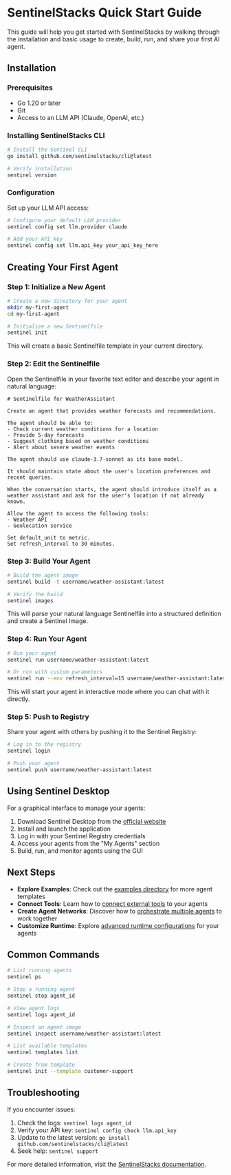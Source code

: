 # SentinelStacks Quick Start Guide

This guide will help you get started with SentinelStacks by walking through the installation and basic usage to create, build, run, and share your first AI agent.

## Installation

### Prerequisites

- Go 1.20 or later
- Git
- Access to an LLM API (Claude, OpenAI, etc.)

### Installing SentinelStacks CLI

```bash
# Install the Sentinel CLI
go install github.com/sentinelstacks/cli@latest

# Verify installation
sentinel version
```

### Configuration

Set up your LLM API access:

```bash
# Configure your default LLM provider
sentinel config set llm.provider claude

# Add your API key
sentinel config set llm.api_key your_api_key_here
```

## Creating Your First Agent

### Step 1: Initialize a New Agent

```bash
# Create a new directory for your agent
mkdir my-first-agent
cd my-first-agent

# Initialize a new Sentinelfile
sentinel init
```

This will create a basic Sentinelfile template in your current directory.

### Step 2: Edit the Sentinelfile

Open the Sentinelfile in your favorite text editor and describe your agent in natural language:

```
# Sentinelfile for WeatherAssistant

Create an agent that provides weather forecasts and recommendations.

The agent should be able to:
- Check current weather conditions for a location
- Provide 5-day forecasts
- Suggest clothing based on weather conditions
- Alert about severe weather events

The agent should use claude-3.7-sonnet as its base model.

It should maintain state about the user's location preferences and recent queries.

When the conversation starts, the agent should introduce itself as a weather assistant and ask for the user's location if not already known.

Allow the agent to access the following tools:
- Weather API
- Geolocation service

Set default_unit to metric.
Set refresh_interval to 30 minutes.
```

### Step 3: Build Your Agent

```bash
# Build the agent image
sentinel build -t username/weather-assistant:latest

# Verify the build
sentinel images
```

This will parse your natural language Sentinelfile into a structured definition and create a Sentinel Image.

### Step 4: Run Your Agent

```bash
# Run your agent
sentinel run username/weather-assistant:latest

# Or run with custom parameters
sentinel run --env refresh_interval=15 username/weather-assistant:latest
```

This will start your agent in interactive mode where you can chat with it directly.

### Step 5: Push to Registry

Share your agent with others by pushing it to the Sentinel Registry:

```bash
# Log in to the registry
sentinel login

# Push your agent
sentinel push username/weather-assistant:latest
```

## Using Sentinel Desktop

For a graphical interface to manage your agents:

1. Download Sentinel Desktop from the [official website](https://sentinelstacks.com/download)
2. Install and launch the application
3. Log in with your Sentinel Registry credentials
4. Access your agents from the "My Agents" section
5. Build, run, and monitor agents using the GUI

## Next Steps

- **Explore Examples**: Check out the [examples directory](https://github.com/sentinelstacks/examples) for more agent templates
- **Connect Tools**: Learn how to [connect external tools](https://docs.sentinelstacks.com/guides/connecting-tools) to your agents
- **Create Agent Networks**: Discover how to [orchestrate multiple agents](https://docs.sentinelstacks.com/guides/agent-networks) to work together
- **Customize Runtime**: Explore [advanced runtime configurations](https://docs.sentinelstacks.com/guides/runtime-config) for your agents

## Common Commands

```bash
# List running agents
sentinel ps

# Stop a running agent
sentinel stop agent_id

# View agent logs
sentinel logs agent_id

# Inspect an agent image
sentinel inspect username/weather-assistant:latest

# List available templates
sentinel templates list

# Create from template
sentinel init --template customer-support
```

## Troubleshooting

If you encounter issues:

1. Check the logs: `sentinel logs agent_id`
2. Verify your API key: `sentinel config check llm.api_key`
3. Update to the latest version: `go install github.com/sentinelstacks/cli@latest`
4. Seek help: `sentinel support`

For more detailed information, visit the [SentinelStacks documentation](https://docs.sentinelstacks.com).

